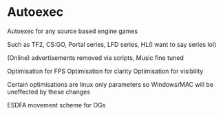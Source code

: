 # Autoexec
Autoexec for any source based engine games

Such as TF2, CS:GO, Portal series, LFD series, HL(I want to say series lol)

(Online) advertisements removed via scripts,
Music fine tuned

Optimisation for FPS
Optimisation for clarity
Optimisation for visibility

Certain optimisations are linux only parameters 
so Windows/MAC will be uneffected by these changes

ESDFA movement scheme for OGs
